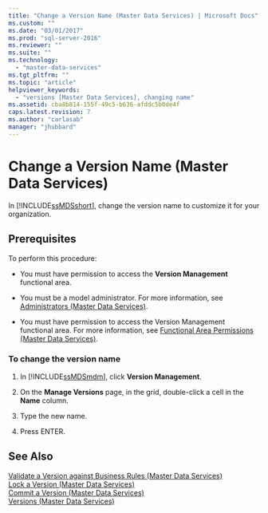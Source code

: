 ```yaml
---
title: "Change a Version Name (Master Data Services) | Microsoft Docs"
ms.custom: ""
ms.date: "03/01/2017"
ms.prod: "sql-server-2016"
ms.reviewer: ""
ms.suite: ""
ms.technology: 
  - "master-data-services"
ms.tgt_pltfrm: ""
ms.topic: "article"
helpviewer_keywords: 
  - "versions [Master Data Services], changing name"
ms.assetid: cba8b814-155f-49c5-b636-afddc5b0de4f
caps.latest.revision: 7
ms.author: "carlasab"
manager: "jhubbard"
---
```

# Change a Version Name (Master Data Services)
  In [!INCLUDE[ssMDSshort](../analysis-services/includes/ssmdsshort-md.md)], change the version name to customize it for your organization.  
  
## Prerequisites  
 To perform this procedure:  
  
-   You must have permission to access the **Version Management** functional area.  
  
-   You must be a model administrator. For more information, see [Administrators &#40;Master Data Services&#41;](../master-data-services/administrators-master-data-services.md).  
  
-   You must have permission to access the Version Management functional area. For more information, see [Functional Area Permissions &#40;Master Data Services&#41;](../master-data-services/functional-area-permissions-master-data-services.md).  
  
### To change the version name  
  
1.  In [!INCLUDE[ssMDSmdm](../database-engine/install/windows/includes/ssmdsmdm-md.md)], click **Version Management**.  
  
2.  On the **Manage Versions** page, in the grid, double-click a cell in the **Name** column.  
  
3.  Type the new name.  
  
4.  Press ENTER.  
  
## See Also  
 [Validate a Version against Business Rules &#40;Master Data Services&#41;](../master-data-services/validate-a-version-against-business-rules-master-data-services.md)   
 [Lock a Version &#40;Master Data Services&#41;](../master-data-services/lock-a-version-master-data-services.md)   
 [Commit a Version &#40;Master Data Services&#41;](../master-data-services/commit-a-version-master-data-services.md)   
 [Versions &#40;Master Data Services&#41;](../master-data-services/versions-master-data-services.md)  
  
  